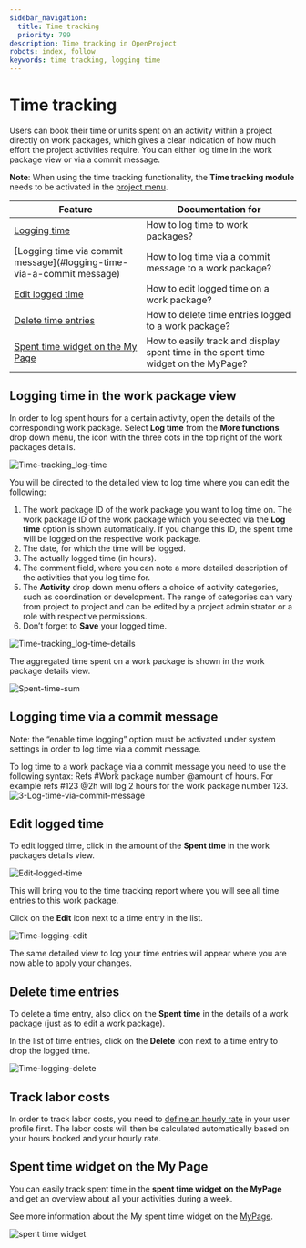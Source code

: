 ```yaml
---
sidebar_navigation:
  title: Time tracking
  priority: 799
description: Time tracking in OpenProject
robots: index, follow
keywords: time tracking, logging time
---
```


# Time tracking

Users can book their time or units spent on an activity within a project directly on work packages,  which gives a clear indication of how much effort the project activities require. You can either log time in the work package view or via a commit message.

<div class="alert alert-info" role="alert">

**Note**: When using the time tracking functionality, the **Time tracking module** needs to be activated in the [project menu](../../projects).

</div>


| Feature                                                      | Documentation for                                            |
| ------------------------------------------------------------ | ------------------------------------------------------------ |
| [Logging time](#logging-time-in-the-work-package-view)       | How to log time to work packages?                            |
| [Logging time via commit message](#logging-time-via-a-commit message) | How to log time via a commit message to a work package?      |
| [Edit logged time](#edit-logged-time)                        | How to edit logged time on a work package?                   |
| [Delete time entries](#delte-time-entires)                   | How to delete time entries logged to a work package?         |
| [Spent time widget on the My Page](#spent-time-widget-on-the-my-page) | How to easily track and display spent time in the spent time widget on the MyPage? |

## Logging time in the work package view

In order to log spent hours for a certain activity, open the details of the corresponding work package. Select **Log time** from the **More functions** drop down menu, the icon with the three dots in the top right of the work packages details.

![Time-tracking_log-time](Time-tracking_log-time.png)

You will be directed to the detailed view to log time where you can edit the following:

1. The work package ID of the work package you want to log time on. The work package ID of the work package which you selected via the **Log time** option is shown automatically. If you change this ID, the spent time will be logged on the respective work package.
2. The date, for which the time will be logged.
3. The actually logged time (in hours).
4. The comment field, where you can note a more detailed description of the activities that you log time for.
5. The **Activity** drop down menu offers a choice of activity  categories, such as coordination or development. The range of categories can vary from project to project and can be edited by a project  administrator or a role with respective permissions.
6. Don’t forget to **Save** your logged time.

![Time-tracking_log-time-details](Time-tracking_log-time-details.png)

The aggregated time spent on a work package is shown in the work package details view.

![Spent-time-sum](Spent-time-sum.png)

## Logging time via a commit message

Note: the “enable time logging” option must be activated under system settings in order to log time via a commit message.

To log time to a work package via a commit message you need to use  the following syntax: Refs #Work package number @amount of hours. For  example refs #123 @2h will log 2 hours for the work package number 123.![3-Log-time-via-commit-message](3-Log-time-via-commit-message.png)

## Edit logged time

To edit logged time, click in the amount of the **Spent time** in the work packages details view.

![Edit-logged-time](Edit-logged-time.png)

This will bring you to the time tracking report where you will see all time entries to this work package.

Click on the **Edit** icon next to a time entry in the list.

![Time-logging-edit](Time-logging-edit.png)

The same detailed view to log your time entries will appear where you are now able to apply your changes.

## Delete time entries

To delete a time entry, also click on the **Spent time** in the details of a work package (just as to edit a work package).

In the list of time entries, click on the **Delete** icon next to a time entry to drop the logged time.



![Time-logging-delete](Time-logging-delete.png)

## Track labor costs

In order to track labor costs, you need to [define an hourly rate](../cost-tracking/#hourly-rate) in your user profile first. The labor costs will then be calculated automatically  based on your hours booked and your hourly rate.

## Spent time widget on the My Page

You can easily track spent time in the **spent time widget on the MyPage** and get an overview about all your activities during a week.

See more information about the My spent time widget on the [MyPage](../../../getting-started/my-page/#my-spent-time-widget).

![spent time widget](image-20200211160311662.png)